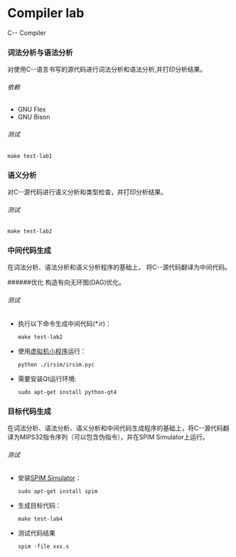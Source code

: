 # Compiler lab

C-- Compiler


### 词法分析与语法分析

对使用C--语言书写的源代码进行词法分析和语法分析,并打印分析结果。

###### 依赖
- GNU Flex
- GNU Bison

###### 测试
`make test-lab1`


### 语义分析

对C--源代码进行语义分析和类型检查，并打印分析结果。

###### 测试
`make test-lab2`


### 中间代码生成

在词法分析、语法分析和语义分析程序的基础上， 将C--源代码翻译为中间代码。

######优化
构造有向无环图(DAG)优化。

###### 测试
- 执行以下命令生成中间代码(*.ir)：

    `make test-lab2`

- 使用[虚拟机小程序](./irsim)运行：

    `python ./irsim/irsim.pyc`

- 需要安装Qt运行环境:

    `sudo apt-get install python-qt4`


### 目标代码生成

在词法分析、语法分析、语义分析和中间代码生成程序的基础上，将C--源代码翻译为MIPS32指令序列（可以包含伪指令），并在SPIM Simulator上运行。

###### 测试
- 安装[SPIM Simulator](http://pages.cs.wisc.edu/~larus/spim.html)：

    `sudo apt-get install spim`

- 生成目标代码：

    `make test-lab4`

- 测试代码结果

    `spim -file xxx.s`
